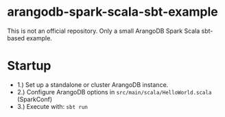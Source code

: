 # arangodb-spark-scala-sbt-example
This is not an official repository. Only a small ArangoDB Spark Scala sbt-based example. 

# Startup
* 1.) Set up a standalone or cluster ArangoDB instance.
* 2.) Configure ArangoDB options in `src/main/scala/HelloWorld.scala` (SparkConf)
* 3.) Execute with: `sbt run`

